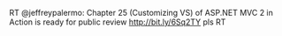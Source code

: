 <!--
id: 332857946
link: http://kevinisom.info/post/332857946/rt-jeffreypalermo-chapter-25-customizing-vs-of
slug: rt-jeffreypalermo-chapter-25-customizing-vs-of
date: Thu Jan 14 2010 10:01:28 GMT+1300 (NZDT)
raw: {"blog_name":"kevinisom","id":332857946,"post_url":"http://kevinisom.info/post/332857946/rt-jeffreypalermo-chapter-25-customizing-vs-of","slug":"rt-jeffreypalermo-chapter-25-customizing-vs-of","type":"text","date":"2010-01-13 21:01:28 GMT","timestamp":1263416488,"state":"published","format":"html","reblog_key":"TM0unHQA","tags":[],"short_url":"http://tmblr.co/Zw68YyJrm9Q","highlighted":[],"feed_item":"http://twitter.com/kev_nz/statuses/7717806677","from_feed_id":"650289","note_count":0,"title":null,"body":"<p>RT @jeffreypalermo: Chapter 25 (Customizing VS) of ASP.NET MVC 2 in Action is ready for public review <a href=\"http://bit.ly/6Sq2TY\" target=\"_blank\">http://bit.ly/6Sq2TY</a> pls RT</p>"}
publish: 2010-01-014
tags: 
title: null
-->


RT @jeffreypalermo: Chapter 25 (Customizing VS) of ASP.NET MVC 2 in
Action is ready for public review <http://bit.ly/6Sq2TY> pls RT


